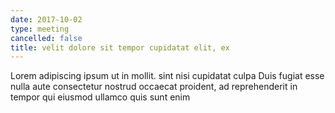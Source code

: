 ```yaml
---
date: 2017-10-02
type: meeting
cancelled: false
title: velit dolore sit tempor cupidatat elit, ex
---
```

Lorem adipiscing ipsum ut in mollit. sint nisi cupidatat culpa Duis fugiat esse nulla aute consectetur nostrud occaecat proident, ad reprehenderit in tempor qui eiusmod ullamco quis sunt enim